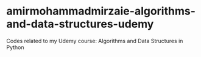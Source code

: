 # amirmohammadmirzaie-algorithms-and-data-structures-udemy
Codes related to my Udemy course: Algorithms and Data Structures in Python
